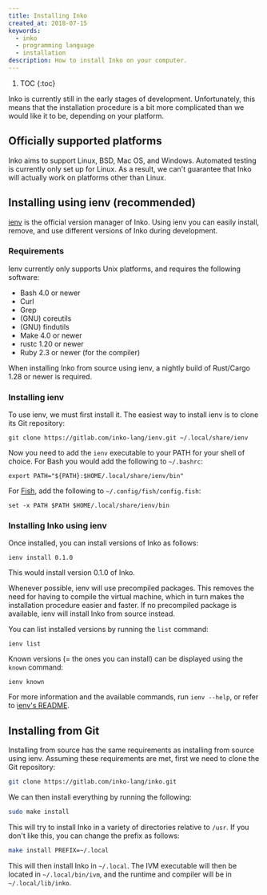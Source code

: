 ```yaml
---
title: Installing Inko
created_at: 2018-07-15
keywords:
  - inko
  - programming language
  - installation
description: How to install Inko on your computer.
---
```


1. TOC
{:toc}

Inko is currently still in the early stages of development. Unfortunately, this
means that the installation procedure is a bit more complicated than we would
like it to be, depending on your platform.

## Officially supported platforms

Inko aims to support Linux, BSD, Mac OS, and Windows. Automated testing is
currently only set up for Linux. As a result, we can't guarantee that Inko will
actually work on platforms other than Linux.

## Installing using ienv (recommended)

[ienv](https://gitlab.com/inko-lang/ienv) is the official version manager of
Inko. Using ienv you can easily install, remove, and use different versions of
Inko during development.

### Requirements

Ienv currently only supports Unix platforms, and requires the following
software:

* Bash 4.0 or newer
* Curl
* Grep
* (GNU) coreutils
* (GNU) findutils
* Make 4.0 or newer
* rustc 1.20 or newer
* Ruby 2.3 or newer (for the compiler)

When installing Inko from source using ienv, a nightly build of Rust/Cargo 1.28
or newer is required.

### Installing ienv

To use ienv, we must first install it. The easiest way to install ienv is to
clone its Git repository:

    git clone https://gitlab.com/inko-lang/ienv.git ~/.local/share/ienv

Now you need to add the `ienv` executable to your PATH for your shell of choice.
For Bash you would add the following to `~/.bashrc`:

    export PATH="${PATH}:$HOME/.local/share/ienv/bin"

For [Fish](https://fishshell.com/), add the following to
`~/.config/fish/config.fish`:

    set -x PATH $PATH $HOME/.local/share/ienv/bin

### Installing Inko using ienv

Once installed, you can install versions of Inko as follows:

    ienv install 0.1.0

This would install version 0.1.0 of Inko.

Whenever possible, ienv will use precompiled packages. This removes the need for
having to compile the virtual machine, which in turn makes the installation
procedure easier and faster. If no precompiled package is available, ienv will
install Inko from source instead.

You can list installed versions by running the `list` command:

    ienv list

Known versions (= the ones you can install) can be displayed using the `known`
command:

    ienv known

For more information and the available commands, run `ienv --help`, or refer to
[ienv's README](https://gitlab.com/inko-lang/ienv/blob/master/README.md).

## Installing from Git

Installing from source has the same requirements as installing from source using
ienv. Assuming these requirements are met, first we need to clone the Git
repository:

```bash
git clone https://gitlab.com/inko-lang/inko.git
```

We can then install everything by running the following:

```bash
sudo make install
```

This will try to install Inko in a variety of directories relative to `/usr`. If
you don't like this, you can change the prefix as follows:

```bash
make install PREFIX=~/.local
```

This will then install Inko in `~/.local`. The IVM executable will then be
located in `~/.local/bin/ivm`, and the runtime and compiler will be in
`~/.local/lib/inko`.
